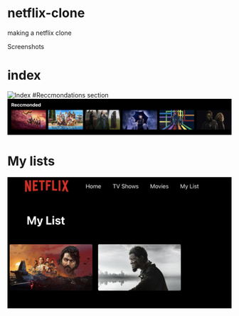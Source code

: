 # netflix-clone
making a netflix clone 

Screenshots
# index 
![Index](./Assets/Screenshot%202023-08-15%20at%2014.33.29.png)
#Reccmondations section 
![Index](./Assets/Screenshot%202023-08-15%20at%2014.36.00.png)

# My lists 
![MyLists](/Assets/Screenshot%202023-08-15%20at%2014.36.58.png)

